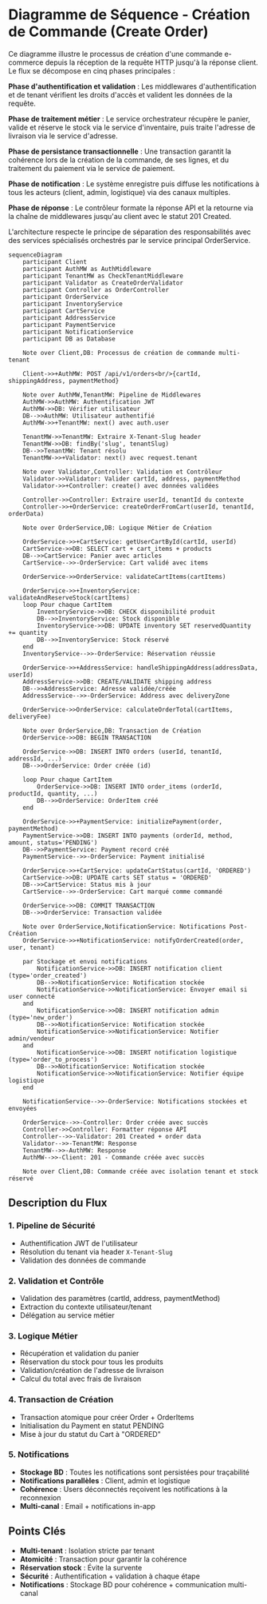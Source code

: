 # Diagramme de Séquence - Création de Commande (Create Order)

Ce diagramme illustre le processus de création d'une commande e-commerce depuis la réception de la requête HTTP jusqu'à la réponse client. Le flux se décompose en cinq phases principales :

**Phase d'authentification et validation** : Les middlewares d'authentification et de tenant vérifient les droits d'accès et valident les données de la requête.

**Phase de traitement métier** : Le service orchestrateur récupère le panier, valide et réserve le stock via le service d'inventaire, puis traite l'adresse de livraison via le service d'adresse.

**Phase de persistance transactionnelle** : Une transaction garantit la cohérence lors de la création de la commande, de ses lignes, et du traitement du paiement via le service de paiement.

**Phase de notification** : Le système enregistre puis diffuse les notifications à tous les acteurs (client, admin, logistique) via des canaux multiples.

**Phase de réponse** : Le contrôleur formate la réponse API et la retourne via la chaîne de middlewares jusqu'au client avec le statut 201 Created.

L'architecture respecte le principe de séparation des responsabilités avec des services spécialisés orchestrés par le service principal OrderService.

```mermaid
sequenceDiagram
    participant Client
    participant AuthMW as AuthMiddleware
    participant TenantMW as CheckTenantMiddleware
    participant Validator as CreateOrderValidator
    participant Controller as OrderController
    participant OrderService
    participant InventoryService
    participant CartService
    participant AddressService
    participant PaymentService
    participant NotificationService
    participant DB as Database

    Note over Client,DB: Processus de création de commande multi-tenant

    Client->>+AuthMW: POST /api/v1/orders<br/>{cartId, shippingAddress, paymentMethod}
    
    Note over AuthMW,TenantMW: Pipeline de Middlewares
    AuthMW->>AuthMW: Authentification JWT
    AuthMW->>DB: Vérifier utilisateur
    DB-->>AuthMW: Utilisateur authentifié
    AuthMW->>+TenantMW: next() avec auth.user
    
    TenantMW->>TenantMW: Extraire X-Tenant-Slug header
    TenantMW->>DB: findBy('slug', tenantSlug)
    DB-->>TenantMW: Tenant résolu
    TenantMW->>+Validator: next() avec request.tenant

    Note over Validator,Controller: Validation et Contrôleur
    Validator->>Validator: Valider cartId, address, paymentMethod
    Validator->>+Controller: create() avec données validées
    
    Controller->>Controller: Extraire userId, tenantId du contexte
    Controller->>+OrderService: createOrderFromCart(userId, tenantId, orderData)

    Note over OrderService,DB: Logique Métier de Création
    
    OrderService->>+CartService: getUserCartById(cartId, userId)
    CartService->>DB: SELECT cart + cart_items + products
    DB-->>CartService: Panier avec articles
    CartService-->>-OrderService: Cart validé avec items
    
    OrderService->>OrderService: validateCartItems(cartItems)
    
    OrderService->>+InventoryService: validateAndReserveStock(cartItems)
    loop Pour chaque CartItem
        InventoryService->>DB: CHECK disponibilité produit
        DB-->>InventoryService: Stock disponible
        InventoryService->>DB: UPDATE inventory SET reservedQuantity += quantity
        DB-->>InventoryService: Stock réservé
    end
    InventoryService-->>-OrderService: Réservation réussie
    
    OrderService->>+AddressService: handleShippingAddress(addressData, userId)
    AddressService->>DB: CREATE/VALIDATE shipping address
    DB-->>AddressService: Adresse validée/créée
    AddressService-->>-OrderService: Address avec deliveryZone
    
    OrderService->>OrderService: calculateOrderTotal(cartItems, deliveryFee)

    Note over OrderService,DB: Transaction de Création
    OrderService->>DB: BEGIN TRANSACTION
    
    OrderService->>DB: INSERT INTO orders (userId, tenantId, addressId, ...)
    DB-->>OrderService: Order créée (id)
    
    loop Pour chaque CartItem
        OrderService->>DB: INSERT INTO order_items (orderId, productId, quantity, ...)
        DB-->>OrderService: OrderItem créé
    end
    
    OrderService->>+PaymentService: initializePayment(order, paymentMethod)
    PaymentService->>DB: INSERT INTO payments (orderId, method, amount, status='PENDING')
    DB-->>PaymentService: Payment record créé
    PaymentService-->>-OrderService: Payment initialisé
    
    OrderService->>+CartService: updateCartStatus(cartId, 'ORDERED')
    CartService->>DB: UPDATE carts SET status = 'ORDERED'
    DB-->>CartService: Status mis à jour
    CartService-->>-OrderService: Cart marqué comme commandé
    
    OrderService->>DB: COMMIT TRANSACTION
    DB-->>OrderService: Transaction validée

    Note over OrderService,NotificationService: Notifications Post-Création
    OrderService->>+NotificationService: notifyOrderCreated(order, user, tenant)
    
    par Stockage et envoi notifications
        NotificationService->>DB: INSERT notification client (type='order_created')
        DB-->>NotificationService: Notification stockée
        NotificationService->>NotificationService: Envoyer email si user connecté
    and
        NotificationService->>DB: INSERT notification admin (type='new_order')
        DB-->>NotificationService: Notification stockée
        NotificationService->>NotificationService: Notifier admin/vendeur
    and
        NotificationService->>DB: INSERT notification logistique (type='order_to_process')
        DB-->>NotificationService: Notification stockée
        NotificationService->>NotificationService: Notifier équipe logistique
    end
    
    NotificationService-->>-OrderService: Notifications stockées et envoyées

    OrderService-->>-Controller: Order créée avec succès
    Controller->>Controller: Formatter réponse API
    Controller-->>-Validator: 201 Created + order data
    Validator-->>-TenantMW: Response
    TenantMW-->>-AuthMW: Response
    AuthMW-->>-Client: 201 - Commande créée avec succès

    Note over Client,DB: Commande créée avec isolation tenant et stock réservé
```

## Description du Flux

### 1. **Pipeline de Sécurité**

- Authentification JWT de l'utilisateur
- Résolution du tenant via header `X-Tenant-Slug`
- Validation des données de commande

### 2. **Validation et Contrôle**

- Validation des paramètres (cartId, address, paymentMethod)
- Extraction du contexte utilisateur/tenant
- Délégation au service métier

### 3. **Logique Métier**

- Récupération et validation du panier
- Réservation du stock pour tous les produits
- Validation/création de l'adresse de livraison
- Calcul du total avec frais de livraison

### 4. **Transaction de Création**

- Transaction atomique pour créer Order + OrderItems
- Initialisation du Payment en statut PENDING
- Mise à jour du statut du Cart à "ORDERED"

### 5. **Notifications**

- **Stockage BD** : Toutes les notifications sont persistées pour traçabilité
- **Notifications parallèles** : Client, admin et logistique
- **Cohérence** : Users déconnectés reçoivent les notifications à la reconnexion
- **Multi-canal** : Email + notifications in-app

## Points Clés

- **Multi-tenant** : Isolation stricte par tenant
- **Atomicité** : Transaction pour garantir la cohérence
- **Réservation stock** : Évite la survente
- **Sécurité** : Authentification + validation à chaque étape
- **Notifications** : Stockage BD pour cohérence + communication multi-canal
